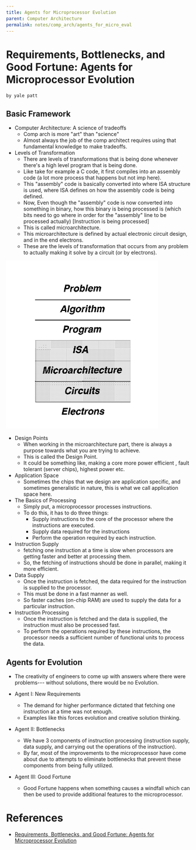 ```yaml
--- 
title: Agents for Microprocessor Evolution 
parent: Computer Architecture
permalink: notes/comp_arch/agents_for_micro_eval
--- 
```


# Requirements, Bottlenecks, and Good Fortune: Agents for Microprocessor Evolution
```
by yale patt
```

## Basic Framework

 - Computer Architecture: A science of tradeoffs
    - Comp arch is more "art" than "science"
    - Almost always the job of the comp architect requires using that fundamental knowledge to make tradeoffs.
 - Levels of Transformation
    - There are levels of transformations that is being done whenever there's a high level program that is being done.
    - Like take for example a C code, it first compiles into an assembly code (a lot more process that happens but not imp here).
    - This "assembly" code is basically converted into where ISA structure is used, where ISA defines on how the assembly code is being defined.
    - Now, Even though the "assembly" code is now converted into something in binary, how this binary is being processed is (which bits need to go where in order for the "assembly" line to be processed actually) [Instruction is being processed]
    - This is called microarchitecture.
    - This microarchitecture is defined by actual electronic circuit design, and in the end electrons.
    - These are the levels of transformation that occurs from any problem to actually making it solve by a circuit (or by electrons).

![Levels of Transformation](./../assets/comparchreads/image1.png)


  - Design Points
    - When working in the microarchitecture part, there is always a purpose towards what you are trying to achieve.
    - This is called the Design Point.
    - It could be something like, making a core more power efficient , fault tolerant (server chips), highest power etc.
  - Application Space
    - Sometimes the chips that we design are application specific, and sometimes generalistic in nature, this is what we call application space here.
  - The Basics of Processing
    - Simply put, a microprocessor processes instructions.
    - To do this, it has to do three things:
      - Supply instructions to the core of the processor where the instructions are executed.
      - Supply data required for the instructions
      - Perform the operation required by each instruction.
  - Instruction Supply
    - fetching one instruction at a time is slow when processors are getting faster and better at processing them.
    - So, the fetching of instructions should be done in parallel, making it more efficient.
  - Data Supply
    - Once the instruction is fetched, the data required for the instruction is supplied to the processor.
    - This must be done in a fast manner as well.
    - So faster caches (on-chip RAM) are used to supply the data for a particular instruction.
  - Instruction Processing
    - Once the instruction is fetched and the data is supplied, the instruction must also be processed fast.
    - To perform the operations required by these instructions, the processor needs a sufficient number of functional units to process the data.

## Agents for Evolution
  - The creativity of engineers to come up with answers where there were problems--- without solutions, there would be no Evolution.

  - Agent I: New Requirements
    - The demand for higher performance dictated that fetching one instruction at a time was not enough.
    - Examples like this forces evolution and creative solution thinking.
  - Agent II: Bottlenecks
    - We have 3 components of instruction processing (instruction supply, data supply, and carrying out the operations of the instruction).
    - By far, most of the improvements to the microprocessor have come about due to attempts to eliminate bottlenecks that prevent these components from being fully utilized.
  - Agent III: Good Fortune
    - Good Fortune happens when something causes a windfall which can then be used to provide additional features to the microprocessor.

# References
- [Requirements, Bottlenecks, and Good Fortune: Agents for Microprocessor Evolution](https://course.ece.cmu.edu/~ece740/f13/lib/exe/fetch.php?media=r0_patt.pdf)
